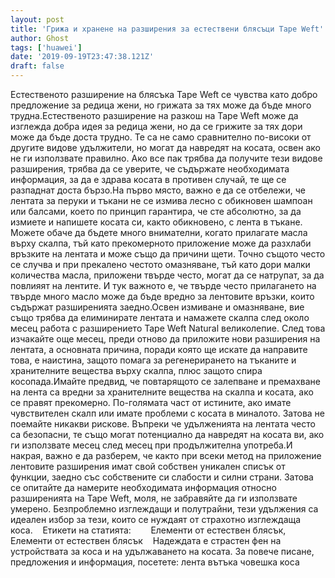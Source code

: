 ```yaml
---
layout: post
title: 'Грижа и хранене на разширения за естествени блясъци Tape Weft'
author: Ghost
tags: ['huawei']
date: '2019-09-19T23:47:38.121Z'
draft: false
---
```


Естественото разширение на блясъка Tape Weft се чувства като добро предложение за редица жени, но грижата за тях може да бъде много трудна.Естественото разширение на разкош на Tape Weft може да изглежда добра идея за редица жени, но да се грижите за тях дори може да бъде доста трудно. Те са не само сравнително по-високи от другите видове удължители, но могат да навредят на косата, освен ако не ги използвате правилно. Ако все пак трябва да получите тези видове разширения, трябва да се уверите, че съдържате необходимата информация, за да е здрава косата в противен случай, те ще се разпаднат доста бързо.На първо място, важно е да се отбележи, че лентата за перуки и тъкани не се измива лесно с обикновен шампоан или балсами, което по принцип гарантира, че сте абсолютно, за да измиете и напишете косата си, както обикновено, с лента в тъкане. Можете обаче да бъдете много внимателни, когато прилагате масла върху скалпа, тъй като прекомерното приложение може да разхлаби връзките на лентата и може също да причини щети. Точно същото често се случва и при прекалено честото омазняване, тъй като дори малки количества масла, приложени твърде често, могат да се натрупат, за да повлияят на лентите. И тук важното е, че твърде често прилагането на твърде много масло може да бъде вредно за лентовите връзки, които съдържат разширенията заедно.Освен измиване и омазняване, вие също трябва да елиминирате лентата и намажете скалпа след около месец работа с разширението Tape Weft Natural великолепие. След това изчакайте още месец, преди отново да приложите нови разширения на лентата, а основната причина, поради която ще искате да направите това, е наистина, защото помага за регенерирането на тъканите и хранителните вещества върху скалпа, плюс защото спира косопада.Имайте предвид, че повтарящото се залепване и премахване на лента са вредни за хранителните вещества на скалпа и косата, ако се правят прекомерно. По-голямата част от истините, ако имате чувствителен скалп или имате проблеми с косата в миналото. Затова не поемайте никакви рискове. Въпреки че удълженията на лентата често са безопасни, те също могат потенциално да навредят на косата ви, ако ги използвате месец след месец при продължителна употреба.И накрая, важно е да разберем, че както при всеки метод на приложение лентовите разширения имат свой собствен уникален списък от функции, заедно със собствените си слабости и силни страни. Затова се опитайте да намерите необходимата информация относно разширенията на Tape Weft, моля, не забравяйте да ги използвате умерено. Безпроблемно изглеждащи и полутрайни, тези удължения са идеален избор за тези, които се нуждаят от страхотно изглеждаща коса.    Етикети на статията:        Елементи от естествен блясък, Елементи от естествен блясък    Надеждата е страстен фен на устройствата за коса и на удължаването на косата. За повече писане, предложения и информация, посетете: лента вътъка човешка коса
